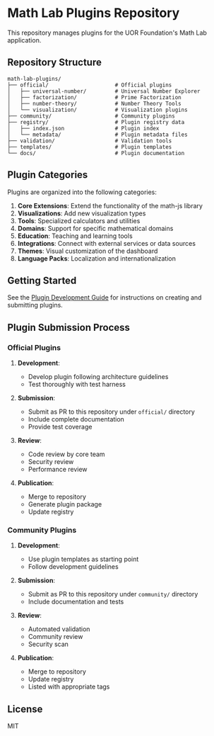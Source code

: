# Math Lab Plugins Repository

This repository manages plugins for the UOR Foundation's Math Lab application.

## Repository Structure

```
math-lab-plugins/
├── official/                     # Official plugins
│   ├── universal-number/         # Universal Number Explorer
│   ├── factorization/            # Prime Factorization
│   ├── number-theory/            # Number Theory Tools
│   └── visualization/            # Visualization plugins
├── community/                    # Community plugins
├── registry/                     # Plugin registry data
│   ├── index.json                # Plugin index
│   └── metadata/                 # Plugin metadata files
├── validation/                   # Validation tools
├── templates/                    # Plugin templates
└── docs/                         # Plugin documentation
```

## Plugin Categories

Plugins are organized into the following categories:

1. **Core Extensions**: Extend the functionality of the math-js library
2. **Visualizations**: Add new visualization types
3. **Tools**: Specialized calculators and utilities
4. **Domains**: Support for specific mathematical domains
5. **Education**: Teaching and learning tools
6. **Integrations**: Connect with external services or data sources
7. **Themes**: Visual customization of the dashboard
8. **Language Packs**: Localization and internationalization

## Getting Started

See the [Plugin Development Guide](docs/development-guide.md) for instructions on creating and submitting plugins.

## Plugin Submission Process

### Official Plugins

1. **Development**:
   - Develop plugin following architecture guidelines
   - Test thoroughly with test harness

2. **Submission**:
   - Submit as PR to this repository under `official/` directory
   - Include complete documentation
   - Provide test coverage

3. **Review**:
   - Code review by core team
   - Security review
   - Performance review

4. **Publication**:
   - Merge to repository
   - Generate plugin package
   - Update registry

### Community Plugins

1. **Development**:
   - Use plugin templates as starting point
   - Follow development guidelines

2. **Submission**:
   - Submit as PR to this repository under `community/` directory
   - Include documentation and tests

3. **Review**:
   - Automated validation
   - Community review
   - Security scan

4. **Publication**:
   - Merge to repository
   - Update registry
   - Listed with appropriate tags

## License

MIT